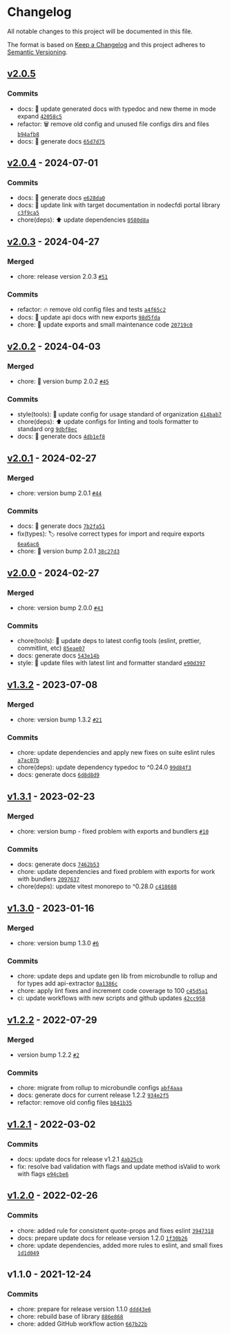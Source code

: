 # Changelog

All notable changes to this project will be documented in this file.

The format is based on [Keep a Changelog](https://keepachangelog.com/en/1.0.0/)
and this project adheres to [Semantic Versioning](https://semver.org/spec/v2.0.0.html).

## [v2.0.5](https://luffynando.github.com/nodecfdi/rfc/compare/v2.0.4...v2.0.5)

### Commits

- docs: :memo: update generated docs with typedoc and new theme in mode expand [`42058c5`](https://luffynando.github.com/nodecfdi/rfc/commit/42058c541f0aa41c03602bdfb20ad99443996d71)
- refactor: :wastebasket: remove old config and unused file configs dirs and files [`b94afb8`](https://luffynando.github.com/nodecfdi/rfc/commit/b94afb88ee4bc1b4a98a6a9d9e9aef675b9cd1ea)
- docs: :memo: generate docs [`65d7d75`](https://luffynando.github.com/nodecfdi/rfc/commit/65d7d7529738755c2178c20b470606e861e5f3e8)

## [v2.0.4](https://luffynando.github.com/nodecfdi/rfc/compare/v2.0.3...v2.0.4) - 2024-07-01

### Commits

- docs: :memo: generate docs [`e628da0`](https://luffynando.github.com/nodecfdi/rfc/commit/e628da0f71b073d0bd444585ee7deba225a73472)
- docs: :memo: update link with target documentation in nodecfdi portal library [`c3f9ca5`](https://luffynando.github.com/nodecfdi/rfc/commit/c3f9ca54906af0fb49d29acab9555513f3809d82)
- chore(deps): :arrow_up: update dependencies [`0580d8a`](https://luffynando.github.com/nodecfdi/rfc/commit/0580d8a515e4b45d62d567b39222d6430223c921)

## [v2.0.3](https://luffynando.github.com/nodecfdi/rfc/compare/v2.0.2...v2.0.3) - 2024-04-27

### Merged

- chore: release version 2.0.3 [`#51`](https://luffynando.github.com/nodecfdi/rfc/pull/51)

### Commits

- refactor: :fire: remove old config files and tests [`a4f65c2`](https://luffynando.github.com/nodecfdi/rfc/commit/a4f65c2a21071dd1b3926eb53d372acd98826305)
- docs: :memo: update api docs with new exports [`98d5fda`](https://luffynando.github.com/nodecfdi/rfc/commit/98d5fdac48009952759f39ea373614200afbc6ea)
- chore: :truck: update exports and small maintenance code [`20719c0`](https://luffynando.github.com/nodecfdi/rfc/commit/20719c0168cea324ee75f01f77e9e188f292378e)

## [v2.0.2](https://luffynando.github.com/nodecfdi/rfc/compare/v2.0.1...v2.0.2) - 2024-04-03

### Merged

- chore: 🚀 version bump 2.0.2 [`#45`](https://luffynando.github.com/nodecfdi/rfc/pull/45)

### Commits

- style(tools): :rotating_light: update config for usage standard of organization [`414bab7`](https://luffynando.github.com/nodecfdi/rfc/commit/414bab7e9dd1b9ab401d6ae9e157b590f009efac)
- chore(deps): :arrow_up: update configs for linting and tools formatter to standard org [`9dbf8ec`](https://luffynando.github.com/nodecfdi/rfc/commit/9dbf8ec7f80fe4c3eaa5bbbaa177901633975f41)
- docs: :memo: generate docs [`4db1ef8`](https://luffynando.github.com/nodecfdi/rfc/commit/4db1ef89dc2c9620a3ba93f757b891e1627c41a2)

## [v2.0.1](https://luffynando.github.com/nodecfdi/rfc/compare/v2.0.0...v2.0.1) - 2024-02-27

### Merged

- chore: version bump 2.0.1 [`#44`](https://luffynando.github.com/nodecfdi/rfc/pull/44)

### Commits

- docs: :memo: generate docs [`7b2fa51`](https://luffynando.github.com/nodecfdi/rfc/commit/7b2fa5128c236d64a49eb33baf8199c7fdd867ff)
- fix(types): :label: resolve correct types for import and require exports [`6ea6ac6`](https://luffynando.github.com/nodecfdi/rfc/commit/6ea6ac668637b81bff5723662bf3740e7d69610e)
- chore: :rocket: version bump 2.0.1 [`38c27d3`](https://luffynando.github.com/nodecfdi/rfc/commit/38c27d3268d7dc1c9fd4769bd8c4024dcbaffaba)

## [v2.0.0](https://luffynando.github.com/nodecfdi/rfc/compare/v1.3.2...v2.0.0) - 2024-02-27

### Merged

- chore: version bump 2.0.0 [`#43`](https://luffynando.github.com/nodecfdi/rfc/pull/43)

### Commits

- chore(tools): :wrench: update deps to latest config tools (eslint, prettier, commitlint, etc) [`85eae07`](https://luffynando.github.com/nodecfdi/rfc/commit/85eae076cb0d48de8859c3edfd6191a67375925e)
- docs: generate docs [`543e14b`](https://luffynando.github.com/nodecfdi/rfc/commit/543e14bedd71661dddb9c1171444e967dd8cda42)
- style: :rotating_light: update files with latest lint and formatter standard [`e90d397`](https://luffynando.github.com/nodecfdi/rfc/commit/e90d397497271d4a5b577e9aaf0f97fb2f5822d5)

## [v1.3.2](https://luffynando.github.com/nodecfdi/rfc/compare/v1.3.1...v1.3.2) - 2023-07-08

### Merged

- chore: version bump 1.3.2 [`#21`](https://luffynando.github.com/nodecfdi/rfc/pull/21)

### Commits

- chore: update dependencies and apply new fixes on suite eslint rules [`a7ac07b`](https://luffynando.github.com/nodecfdi/rfc/commit/a7ac07b39498de02cab0bf8ee3db0daee2e33054)
- chore(deps): update dependency typedoc to ^0.24.0 [`99d84f3`](https://luffynando.github.com/nodecfdi/rfc/commit/99d84f32b2f6f3ce1eb43bdf7bd0cdab616f5b94)
- docs: generate docs [`6d8d8d9`](https://luffynando.github.com/nodecfdi/rfc/commit/6d8d8d9302c2c7b30a437d595fcb4c106452623d)

## [v1.3.1](https://luffynando.github.com/nodecfdi/rfc/compare/v1.3.0...v1.3.1) - 2023-02-23

### Merged

- chore: version bump - fixed problem with exports and bundlers [`#10`](https://luffynando.github.com/nodecfdi/rfc/pull/10)

### Commits

- docs: generate docs [`7462b53`](https://luffynando.github.com/nodecfdi/rfc/commit/7462b537a147d1c42b2b30acbd169898cb88421b)
- chore: update dependencies and fixed problem with exports for work with bundlers [`2097637`](https://luffynando.github.com/nodecfdi/rfc/commit/2097637d5afde6a2dce7e98058dba1da4bcdd137)
- chore(deps): update vitest monorepo to ^0.28.0 [`c418688`](https://luffynando.github.com/nodecfdi/rfc/commit/c418688fbf5db02ab6ed533ca54636fbeb86e726)

## [v1.3.0](https://luffynando.github.com/nodecfdi/rfc/compare/v1.2.2...v1.3.0) - 2023-01-16

### Merged

- chore: version bump 1.3.0 [`#6`](https://luffynando.github.com/nodecfdi/rfc/pull/6)

### Commits

- chore: update deps and update gen lib from microbundle to rollup and for types add api-extractor [`0a1386c`](https://luffynando.github.com/nodecfdi/rfc/commit/0a1386c58bc1307f64b3b4724d5fd834ad3d5bcd)
- chore: apply lint fixes and increment code coverage to 100 [`c45d5a1`](https://luffynando.github.com/nodecfdi/rfc/commit/c45d5a10af21b1ca6c21ccbf0fe4ae5222d2a048)
- ci: update workflows with new scripts and github updates [`42cc958`](https://luffynando.github.com/nodecfdi/rfc/commit/42cc95875a8b04b3e1884bc5716787814bda5a4c)

## [v1.2.2](https://luffynando.github.com/nodecfdi/rfc/compare/v1.2.1...v1.2.2) - 2022-07-29

### Merged

- version bump 1.2.2 [`#2`](https://luffynando.github.com/nodecfdi/rfc/pull/2)

### Commits

- chore: migrate from rollup to microbundle configs [`abf4aaa`](https://luffynando.github.com/nodecfdi/rfc/commit/abf4aaa33052e14d16018b8c0fc449bcb542daac)
- docs: generate docs for current release 1.2.2 [`934e2f5`](https://luffynando.github.com/nodecfdi/rfc/commit/934e2f5e221058ee134f145f9989335a76875233)
- refactor: remove old config files [`b041b35`](https://luffynando.github.com/nodecfdi/rfc/commit/b041b35b03a2e43f5c0f1e41041a7b6b3c94bfa8)

## [v1.2.1](https://luffynando.github.com/nodecfdi/rfc/compare/v1.2.0...v1.2.1) - 2022-03-02

### Commits

- docs: update docs for release v1.2.1 [`4ab25cb`](https://luffynando.github.com/nodecfdi/rfc/commit/4ab25cb5c45b287676023585774665cb24627abe)
- fix: resolve bad validation with flags and update method isValid to work with flags [`e94cbe6`](https://luffynando.github.com/nodecfdi/rfc/commit/e94cbe6486e402a4265415d13aea4c97690553b8)

## [v1.2.0](https://luffynando.github.com/nodecfdi/rfc/compare/v1.1.0...v1.2.0) - 2022-02-26

### Commits

- chore: added rule for consistent quote-props and fixes eslint [`3947318`](https://luffynando.github.com/nodecfdi/rfc/commit/394731869b449a84e6b93bd24adc14a4fd98e842)
- docs: prepare update docs for release version 1.2.0 [`1f30b26`](https://luffynando.github.com/nodecfdi/rfc/commit/1f30b26ad64965ad1e868b31e82c8472df5f65c9)
- chore: update dependencies, added more rules to eslint, and small fixes [`1d1d049`](https://luffynando.github.com/nodecfdi/rfc/commit/1d1d049e75dde3f020685a2e740f0d88a939c764)

## v1.1.0 - 2021-12-24

### Commits

- chore: prepare for release version 1.1.0 [`ddd43e6`](https://luffynando.github.com/nodecfdi/rfc/commit/ddd43e62bd55477864460efcd3001a4a7678c23c)
- chore: rebuild base of library [`886e868`](https://luffynando.github.com/nodecfdi/rfc/commit/886e868b14d5c1b6ef3dcadd4ab0f20376c388ee)
- chore: added GitHub workflow action [`667b22b`](https://luffynando.github.com/nodecfdi/rfc/commit/667b22b8b490a054bfedb0133ea0c6b8878e383f)
